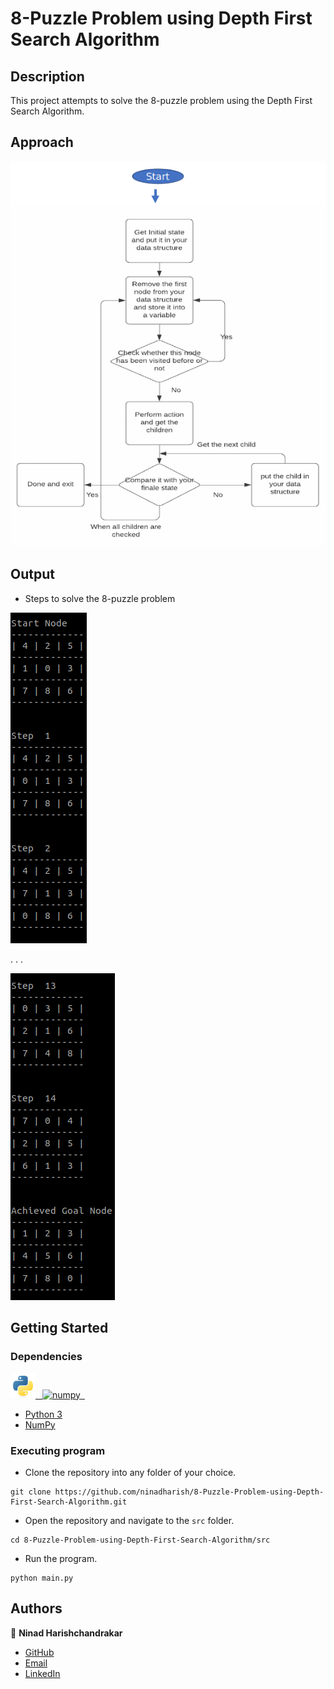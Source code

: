 # 8-Puzzle Problem using Depth First Search Algorithm

## Description

This project attempts to solve the 8-puzzle problem using the Depth First Search Algorithm.


## Approach

![alt text](/doc/flo.png)


## Output

* Steps to solve the 8-puzzle problem

![alt text](/output/out1.png)

.
.
.

![alt text](/output/out2.png)


## Getting Started

### Dependencies

<p align="left"> 
<a href="https://www.python.org" target="_blank" rel="noreferrer"> <img src="https://raw.githubusercontent.com/devicons/devicon/master/icons/python/python-original.svg" alt="python" width="40" height="40"/>&ensp; </a>
<a href="https://numpy.org/" target="_blank" rel="noreferrer"> <img src="https://www.codebykelvin.com/learning/python/data-science/numpy-series/cover-numpy.png" alt="numpy" width="40" height="40"/>&ensp; </a>

* [Python 3](https://www.python.org/)
* [NumPy](https://numpy.org/)


### Executing program

* Clone the repository into any folder of your choice.
```
git clone https://github.com/ninadharish/8-Puzzle-Problem-using-Depth-First-Search-Algorithm.git
```

* Open the repository and navigate to the `src` folder.
```
cd 8-Puzzle-Problem-using-Depth-First-Search-Algorithm/src
```

* Run the program.
```
python main.py
```


## Authors

👤 **Ninad Harishchandrakar**

* [GitHub](https://github.com/ninadharish)
* [Email](mailto:ninad.harish@gmail.com)
* [LinkedIn](https://linkedin.com/in/ninadharish)
